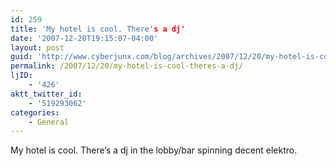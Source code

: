 ```yaml
---
id: 259
title: 'My hotel is cool. There's a dj'
date: '2007-12-20T19:15:07-04:00'
layout: post
guid: 'http://www.cyberjunx.com/blog/archives/2007/12/20/my-hotel-is-cool-theres-a-dj/'
permalink: /2007/12/20/my-hotel-is-cool-theres-a-dj/
ljID:
    - '426'
aktt_twitter_id:
    - '519293062'
categories:
    - General
---
```


My hotel is cool. There’s a dj in the lobby/bar spinning decent elektro.